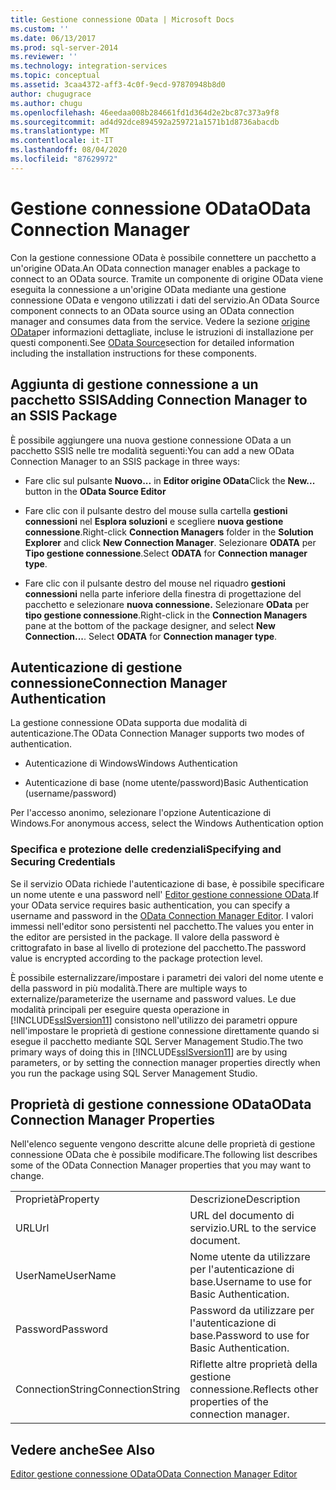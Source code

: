 ```yaml
---
title: Gestione connessione OData | Microsoft Docs
ms.custom: ''
ms.date: 06/13/2017
ms.prod: sql-server-2014
ms.reviewer: ''
ms.technology: integration-services
ms.topic: conceptual
ms.assetid: 3caa4372-aff3-4c0f-9ecd-97870948b8d0
author: chugugrace
ms.author: chugu
ms.openlocfilehash: 46eedaa008b284661fd1d364d2e2bc87c373a9f8
ms.sourcegitcommit: ad4d92dce894592a259721a1571b1d8736abacdb
ms.translationtype: MT
ms.contentlocale: it-IT
ms.lasthandoff: 08/04/2020
ms.locfileid: "87629972"
---
```

# <a name="odata-connection-manager"></a><span data-ttu-id="6c78e-102">Gestione connessione OData</span><span class="sxs-lookup"><span data-stu-id="6c78e-102">OData Connection Manager</span></span>
  <span data-ttu-id="6c78e-103">Con la gestione connessione OData è possibile connettere un pacchetto a un'origine OData.</span><span class="sxs-lookup"><span data-stu-id="6c78e-103">An OData connection manager enables a package to connect to an OData source.</span></span> <span data-ttu-id="6c78e-104">Tramite un componente di origine OData viene eseguita la connessione a un'origine OData mediante una gestione connessione OData e vengono utilizzati i dati del servizio.</span><span class="sxs-lookup"><span data-stu-id="6c78e-104">An OData Source component connects to an OData source using an OData connection manager and consumes data from the service.</span></span> <span data-ttu-id="6c78e-105">Vedere la sezione [origine OData](../data-flow/odata-source.md)per informazioni dettagliate, incluse le istruzioni di installazione per questi componenti.</span><span class="sxs-lookup"><span data-stu-id="6c78e-105">See [OData Source](../data-flow/odata-source.md)section for detailed information including the installation instructions for these components.</span></span>  
  
## <a name="adding-connection-manager-to-an-ssis-package"></a><span data-ttu-id="6c78e-106">Aggiunta di gestione connessione a un pacchetto SSIS</span><span class="sxs-lookup"><span data-stu-id="6c78e-106">Adding Connection Manager to an SSIS Package</span></span>  
 <span data-ttu-id="6c78e-107">È possibile aggiungere una nuova gestione connessione OData a un pacchetto SSIS nelle tre modalità seguenti:</span><span class="sxs-lookup"><span data-stu-id="6c78e-107">You can add a new OData Connection Manager to an SSIS package in three ways:</span></span>  
  
-   <span data-ttu-id="6c78e-108">Fare clic sul pulsante **Nuovo...** in **Editor origine OData**</span><span class="sxs-lookup"><span data-stu-id="6c78e-108">Click the **New...** button in the **OData Source Editor**</span></span>  
  
-   <span data-ttu-id="6c78e-109">Fare clic con il pulsante destro del mouse sulla cartella **gestioni connessioni** nel **Esplora soluzioni** e scegliere **nuova gestione connessione**.</span><span class="sxs-lookup"><span data-stu-id="6c78e-109">Right-click **Connection Managers** folder in the **Solution Explorer** and click **New Connection Manager**.</span></span> <span data-ttu-id="6c78e-110">Selezionare **ODATA** per **Tipo gestione connessione**.</span><span class="sxs-lookup"><span data-stu-id="6c78e-110">Select **ODATA** for **Connection manager type**.</span></span>  
  
-   <span data-ttu-id="6c78e-111">Fare clic con il pulsante destro del mouse nel riquadro **gestioni connessioni** nella parte inferiore della finestra di progettazione del pacchetto e selezionare **nuova connessione.** Selezionare **OData** per **tipo gestione connessione**.</span><span class="sxs-lookup"><span data-stu-id="6c78e-111">Right-click in the **Connection Managers** pane at the bottom of the package designer, and select **New Connection...**. Select **ODATA** for **Connection manager type**.</span></span>  
  
## <a name="connection-manager-authentication"></a><span data-ttu-id="6c78e-112">Autenticazione di gestione connessione</span><span class="sxs-lookup"><span data-stu-id="6c78e-112">Connection Manager Authentication</span></span>  
 <span data-ttu-id="6c78e-113">La gestione connessione OData supporta due modalità di autenticazione.</span><span class="sxs-lookup"><span data-stu-id="6c78e-113">The OData Connection Manager supports two modes of authentication.</span></span>  
  
-   <span data-ttu-id="6c78e-114">Autenticazione di Windows</span><span class="sxs-lookup"><span data-stu-id="6c78e-114">Windows Authentication</span></span>  
  
-   <span data-ttu-id="6c78e-115">Autenticazione di base (nome utente/password)</span><span class="sxs-lookup"><span data-stu-id="6c78e-115">Basic Authentication (username/password)</span></span>  
  
 <span data-ttu-id="6c78e-116">Per l'accesso anonimo, selezionare l'opzione Autenticazione di Windows.</span><span class="sxs-lookup"><span data-stu-id="6c78e-116">For anonymous access, select the Windows Authentication option</span></span>  
  
### <a name="specifying-and-securing-credentials"></a><span data-ttu-id="6c78e-117">Specifica e protezione delle credenziali</span><span class="sxs-lookup"><span data-stu-id="6c78e-117">Specifying and Securing Credentials</span></span>  
 <span data-ttu-id="6c78e-118">Se il servizio OData richiede l'autenticazione di base, è possibile specificare un nome utente e una password nell' [Editor gestione connessione OData](../odata-connection-manager-editor.md).</span><span class="sxs-lookup"><span data-stu-id="6c78e-118">If your OData service requires basic authentication, you can specify a username and password in the [OData Connection Manager Editor](../odata-connection-manager-editor.md).</span></span> <span data-ttu-id="6c78e-119">I valori immessi nell'editor sono persistenti nel pacchetto.</span><span class="sxs-lookup"><span data-stu-id="6c78e-119">The values you enter in the editor are persisted in the package.</span></span> <span data-ttu-id="6c78e-120">Il valore della password è crittografato in base al livello di protezione del pacchetto.</span><span class="sxs-lookup"><span data-stu-id="6c78e-120">The password value is encrypted according to the package protection level.</span></span>  
  
 <span data-ttu-id="6c78e-121">È possibile esternalizzare/impostare i parametri dei valori del nome utente e della password in più modalità.</span><span class="sxs-lookup"><span data-stu-id="6c78e-121">There are multiple ways to externalize/parameterize the username and password values.</span></span> <span data-ttu-id="6c78e-122">Le due modalità principali per eseguire questa operazione in [!INCLUDE[ssISversion11](../../includes/ssisversion11-md.md)] consistono nell'utilizzo dei parametri oppure nell'impostare le proprietà di gestione connessione direttamente quando si esegue il pacchetto mediante SQL Server Management Studio.</span><span class="sxs-lookup"><span data-stu-id="6c78e-122">The two primary ways of doing this in [!INCLUDE[ssISversion11](../../includes/ssisversion11-md.md)] are by using parameters, or by setting the connection manager properties directly when you run the package using SQL Server Management Studio.</span></span>  
  
## <a name="odata-connection-manager-properties"></a><span data-ttu-id="6c78e-123">Proprietà di gestione connessione OData</span><span class="sxs-lookup"><span data-stu-id="6c78e-123">OData Connection Manager Properties</span></span>  
 <span data-ttu-id="6c78e-124">Nell'elenco seguente vengono descritte alcune delle proprietà di gestione connessione OData che è possibile modificare.</span><span class="sxs-lookup"><span data-stu-id="6c78e-124">The following list describes some of the OData Connection Manager properties that you may want to change.</span></span>  
  
|||  
|-|-|  
|<span data-ttu-id="6c78e-125">Proprietà</span><span class="sxs-lookup"><span data-stu-id="6c78e-125">Property</span></span>|<span data-ttu-id="6c78e-126">Descrizione</span><span class="sxs-lookup"><span data-stu-id="6c78e-126">Description</span></span>|  
|<span data-ttu-id="6c78e-127">URL</span><span class="sxs-lookup"><span data-stu-id="6c78e-127">Url</span></span>|<span data-ttu-id="6c78e-128">URL del documento di servizio.</span><span class="sxs-lookup"><span data-stu-id="6c78e-128">URL to the service document.</span></span>|  
|<span data-ttu-id="6c78e-129">UserName</span><span class="sxs-lookup"><span data-stu-id="6c78e-129">UserName</span></span>|<span data-ttu-id="6c78e-130">Nome utente da utilizzare per l'autenticazione di base.</span><span class="sxs-lookup"><span data-stu-id="6c78e-130">Username to use for Basic Authentication.</span></span>|  
|<span data-ttu-id="6c78e-131">Password</span><span class="sxs-lookup"><span data-stu-id="6c78e-131">Password</span></span>|<span data-ttu-id="6c78e-132">Password da utilizzare per l'autenticazione di base.</span><span class="sxs-lookup"><span data-stu-id="6c78e-132">Password to use for Basic Authentication.</span></span>|  
|<span data-ttu-id="6c78e-133">ConnectionString</span><span class="sxs-lookup"><span data-stu-id="6c78e-133">ConnectionString</span></span>|<span data-ttu-id="6c78e-134">Riflette altre proprietà della gestione connessione.</span><span class="sxs-lookup"><span data-stu-id="6c78e-134">Reflects other properties of the connection manager.</span></span>|  
  
## <a name="see-also"></a><span data-ttu-id="6c78e-135">Vedere anche</span><span class="sxs-lookup"><span data-stu-id="6c78e-135">See Also</span></span>  
 [<span data-ttu-id="6c78e-136">Editor gestione connessione OData</span><span class="sxs-lookup"><span data-stu-id="6c78e-136">OData Connection Manager Editor</span></span>](../odata-connection-manager-editor.md)  
  
  
